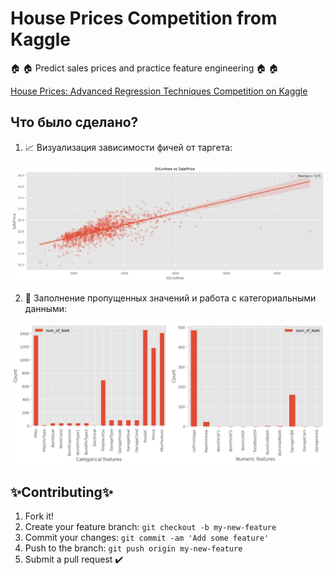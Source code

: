 # House Prices Competition from Kaggle
🏠 🏠 Predict sales prices and practice feature engineering 🏠 🏠

[House Prices: Advanced Regression Techniques Competition on Kaggle](https://www.kaggle.com/c/house-prices-advanced-regression-techniques)
## Что было сделано?
1. :chart_with_upwards_trend: Визуализация зависимости фичей от таргета:
<img src="2.png">

2. :construction_worker: Заполнение пропущенных значений и работа с категориальными данными:
<img src="nan.png">

## ✨Contributing✨
1. Fork it!
2. Create your feature branch: `git checkout -b my-new-feature`
3. Commit your changes: `git commit -am 'Add some feature'`
4. Push to the branch: `git push origin my-new-feature`
5. Submit a pull request :heavy_check_mark:



